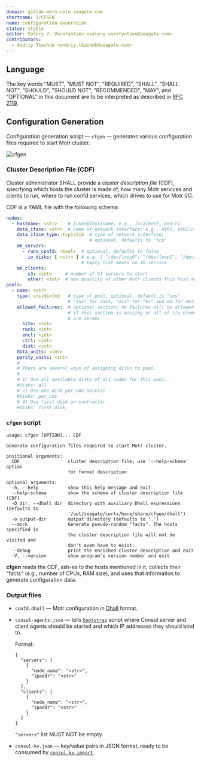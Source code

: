 ```yaml
---
domain: gitlab.mero.colo.seagate.com
shortname: 3/CFGEN
name: Configuration Generation
status: stable
editor: Valery V. Vorotyntsev <valery.vorotyntsev@seagate.com>
contributors:
  - Andriy Tkachuk <andriy.tkachuk@seagate.com>
---
```


## Language

The key words "MUST", "MUST NOT", "REQUIRED", "SHALL", "SHALL NOT",
"SHOULD", "SHOULD NOT", "RECOMMENDED", "MAY", and "OPTIONAL" in this
document are to be interpreted as described in
[RFC 2119](https://tools.ietf.org/html/rfc2119).

## Configuration Generation

Configuration generation script &mdash; `cfgen` &mdash; generates
various configuration files required to start Motr cluster.

![cfgen](cfgen.png)

### Cluster Description File (CDF)

Cluster administrator SHALL provide a _cluster description file_ (CDF),
specifying which hosts the cluster is made of, how many Motr services
and clients to run, where to run confd services, which drives to use
for Motr I/O.

CDF is a YAML file with the following schema:
```yaml
nodes:
  - hostname: <str>    # [user@]hostname; e.g., localhost, pod-c1
    data_iface: <str>  # name of network interface; e.g., eth1, eth1:c1
    data_iface_type: tcp|o2ib  # type of network interface;
                               # optional, defaults to "tcp"
    m0_servers:
      - runs_confd: <bool>  # optional, defaults to false
        io_disks: [ <str> ] # e.g. [ "/dev/loop0", "/dev/loop1", "/dev/loop2" ]
                            # Empty list means no IO service.
    m0_clients:
        s3: <int>     # number of S3 servers to start
        other: <int>  # max quantity of other Motr clients this host may have
pools:
  - name: <str>
    type: sns|dix|md   # type of pool; optional, default is "sns"
                       # "sns" for data, "dix" for "kv" and md for meta-data
    allowed_failures:  # optional section; no failures will be allowed
                       # if this section is missing or all of its elements
                       # are zeroes
      site: <int>
      rack: <int>
      encl: <int>
      ctrl: <int>
      disk: <int>
    data_units: <int>
    parity_units: <int>
    #
    # There are several ways of assigning disks to pool.
    #
    # 1) Use all available disks of all nodes for this pool.
    #disks: all
    # 2) Use one disk per CAS service
    #disks: per_cas
    # 3) Use first disk on controller
    #disks: first_disk
```

### `cfgen` script

```
usage: cfgen [OPTION]... CDF

Generate configuration files required to start Motr cluster.

positional arguments:
  CDF                  cluster description file; use '--help-schema' option
                       for format description

optional arguments:
  -h, --help           show this help message and exit
  --help-schema        show the schema of cluster description file (CDF)
  -D dir, --dhall dir  directory with auxiliary Dhall expressions (defaults to
                       '/opt/seagate/cortx/hare/share/cfgen/dhall')
  -o output-dir        output directory (defaults to '.')
  --mock               Generate pseudo-random "facts". The hosts specified in
                       the cluster description file will not be visited and
                       don't even have to exist.
  --debug              print the enriched cluster description and exit
  -V, --version        show program's version number and exit
```

**cfgen** reads the CDF, ssh-es to the hosts mentioned in it, collects
their "facts" (e.g., number of CPUs, RAM size), and uses that information
to generate configuration data.

### Output files

  * `confd.dhall` &mdash; Motr configuration in
    [Dhall](https://dhall-lang.org/) format.

  * `consul-agents.json` &mdash; tells [`bootstrap`](rfc/6/README.md) script
    where Consul server and client agents should be started and which
    IP addresses they should bind to.

    Format:
    ```
    {
      "servers": [
        {
          "node_name": "<str>",
          "ipaddr": "<str>"
        }
      ],
      "clients": [
        {
          "node_name": "<str>",
          "ipaddr": "<str>"
        }
      ]
    }
    ```
    `"servers"` list MUST NOT be empty.

  * `consul-kv.json` &mdash; key/value pairs in JSON format, ready to be
    consumed by
    [`consul kv import`](https://www.consul.io/docs/commands/kv/import.html).
